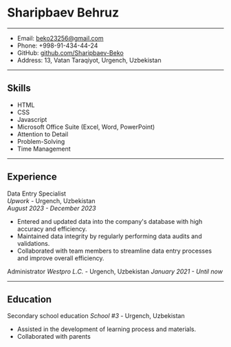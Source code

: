 # Sharipbaev Behruz

---

- Email: beko23256@gmail.com
- Phone: +998-91-434-44-24
- GitHub: [github.com/Sharipbaev-Beko](https://github.com/Sharipbaev-Beko)  
- Address: 13, Vatan Taraqiyot, Urgench, Uzbekistan

---

## Skills

- HTML
- CSS
- Javascript
- Microsoft Office Suite (Excel, Word, PowerPoint)
- Attention to Detail
- Problem-Solving
- Time Management

---

## Experience

Data Entry Specialist  
*Upwork* - Urgench, Uzbekistan  
*August 2023 - December 2023*  

- Entered and updated data into the company's database with high accuracy and efficiency.
- Maintained data integrity by regularly performing data audits and validations.
- Collaborated with team members to streamline data entry processes and improve overall efficiency.


Administrator 
*Westpro L.C.* - Urgench, Uzbekistan
*January 2021 - Until now*

---

## Education

Secondary school education
*School #3* - Urgench, Uzbekistan


- Assisted in the development of learning process and materials.
- Collaborated with parents
